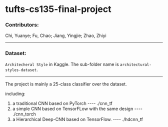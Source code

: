 # tufts-cs135-final-project
### Contributors:  
Chi, Yuanye;
Fu, Chao;
Jiang, Yingjie;
Zhao, Zhiyi

****
### Dataset:
`Architecheral Style` in Kaggle. The sub-folder name is `architectural-styles-dataset`.  

****
The project is mainly a 25-class classifier over the dataset.

including:  
1. a traditional CNN based on PyTorch                     ---- ./cnn_tf
2. a simple CNN based on TensorFLow with the same design  ---- ./cnn_torch
3. a Hierarchical Deep-CNN based on TensorFlow.           ---- ./hdcnn_tf